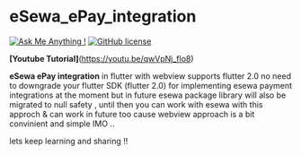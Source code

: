 # eSewa_ePay_integration

 [![Ask Me Anything !](https://img.shields.io/badge/Ask%20me-anything-1abc9c.svg)](https://GitHub.com/kaledai/ama)     [![GitHub license](https://img.shields.io/github/license/Naereen/StrapDown.js.svg)](hhttps://github.com/kaledai/dynamic_img_slider.git/LICENSE)



**[Youtube Tutorial]**(https://youtu.be/qwVpNj_flo8)

**eSewa ePay integration** in flutter with webview 
supports flutter 2.0 no need to downgrade your flutter SDK (flutter 2.0) for implementing esewa payment integrations at the moment but in future esewa package library will also be migrated to null safety , until then you can work with esewa with this approch & can work in future too cause webview approach is a bit convinient and simple IMO ..

lets keep learning and sharing !!
